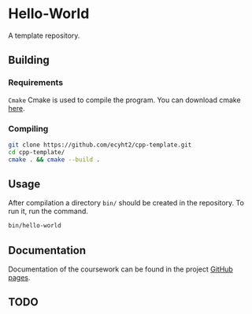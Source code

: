 # Hello-World
A template repository.

## Building

### Requirements
`Cmake` Cmake is used to compile the program. You can download cmake [here](https://cmake.org/download/).

### Compiling

``` sh
git clone https://github.com/ecyht2/cpp-template.git
cd cpp-template/
cmake . && cmake --build .
```

## Usage

After compilation a directory `bin/` should be created in the repository. To run it, run the command.

``` sh
bin/hello-world
```

## Documentation

Documentation of the coursework can be found in the project [GitHub pages](https://ecyht2.github.io/hello-world/).

## TODO
